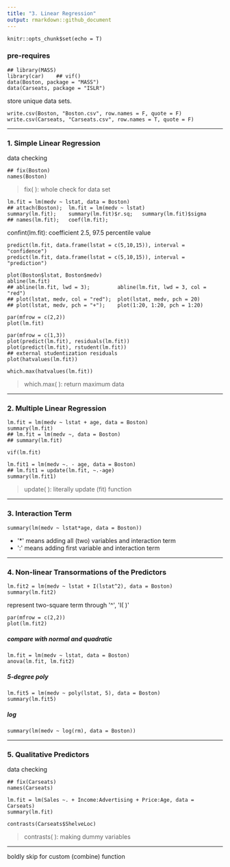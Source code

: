 ```yaml
---
title: "3. Linear Regression"
output: rmarkdown::github_document
---
```


```{r setup, include = F}
knitr::opts_chunk$set(echo = T)
```

### pre-requires
``` {r include = F}
## library(MASS)
library(car)    ## vif()
data(Boston, package = "MASS")
data(Carseats, package = "ISLR")
```

store unique data sets.
``` {r eval = F}
write.csv(Boston, "Boston.csv", row.names = F, quote = F)
write.csv(Carseats, "Carseats.csv", row.names = T, quote = F)
```
---
### 1. Simple Linear Regression
data checking 
``` {r}
## fix(Boston)
names(Boston)
```
> fix( ): whole check for data set

``` {r}
lm.fit = lm(medv ~ lstat, data = Boston)
## attach(Boston);	lm.fit = lm(medv ~ lstat)
summary(lm.fit);	summary(lm.fit)$r.sq;	summary(lm.fit)$sigma
## names(lm.fit);	coef(lm.fit);
```
confint(lm.fit): coefficient 2.5, 97.5 percentile value

``` {r}
predict(lm.fit, data.frame(lstat = c(5,10,15)), interval = "confidence")
predict(lm.fit, data.frame(lstat = c(5,10,15)), interval = "prediction")
```

``` {r}
plot(Boston$lstat, Boston$medv)
abline(lm.fit)
## abline(lm.fit, lwd = 3);         abline(lm.fit, lwd = 3, col = "red")
## plot(lstat, medv, col = "red");  plot(lstat, medv, pch = 20)
## plot(lstat, medv, pch = "+");	plot(1:20, 1:20, pch = 1:20)
```

``` {r}
par(mfrow = c(2,2))
plot(lm.fit)
```

```{r}
par(mfrow = c(1,3))
plot(predict(lm.fit), residuals(lm.fit))
plot(predict(lm.fit), rstudent(lm.fit))
## external studentization residuals
plot(hatvalues(lm.fit))
```

``` {r}
which.max(hatvalues(lm.fit))
```
> which.max( ): return maximum data


---
### 2. Multiple Linear Regression
``` {r}
lm.fit = lm(medv ~ lstat + age, data = Boston)
summary(lm.fit)
## lm.fit = lm(medv ~, data = Boston)
## summary(lm.fit)
```

``` {r}
vif(lm.fit)
```

``` {r}
lm.fit1 = lm(medv ~. - age, data = Boston)
## lm.fit1 = update(lm.fit, ~.-age)
summary(lm.fit1)
```
> update( ): literally update (fit) function

---
### 3. Interaction Term
``` {r}
summary(lm(medv ~ lstat*age, data = Boston))
```
- '*' means adding all (two) variables and interaction term
- ':' means adding first variable and interaction term

---
### 4. Non-linear Transormations of the Predictors
``` {r}
lm.fit2 = lm(medv ~ lstat + I(lstat^2), data = Boston)
summary(lm.fit2)
```
represent two-square term through '^', 'I( )'

``` {r}
par(mfrow = c(2,2))
plot(lm.fit2)
```

##### compare with normal and quadratic
``` {r}
lm.fit = lm(medv ~ lstat, data = Boston)
anova(lm.fit, lm.fit2)
```

##### 5-degree poly
``` {r}
lm.fit5 = lm(medv ~ poly(lstat, 5), data = Boston)
summary(lm.fit5)
```

##### log
``` {r}
summary(lm(medv ~ log(rm), data = Boston))
```

---
### 5. Qualitative Predictors
data checking 
``` {r}
## fix(Carseats)
names(Carseats)
```

``` {r}
lm.fit = lm(Sales ~. + Income:Advertising + Price:Age, data = Carseats)
summary(lm.fit)
```

``` {r eval = F}
contrasts(Carseats$ShelveLoc)
```
> contrasts( ): making dummy variables

---
boldly skip for custom (combine) function
